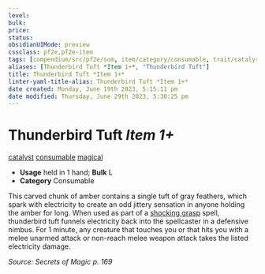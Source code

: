 ```yaml
---
level:
bulk:
price:
status:
obsidianUIMode: preview
cssclass: pf2e,pf2e-item
tags: [compendium/src/pf2e/som, item/category/consumable, trait/catalyst, trait/consumable, trait/magical]
aliases: [Thunderbird Tuft *Item 1+*, "Thunderbird Tuft"]
title: Thunderbird Tuft *Item 1+*
linter-yaml-title-alias: Thunderbird Tuft *Item 1+*
date created: Monday, June 19th 2023, 5:15:11 pm
date modified: Thursday, June 29th 2023, 5:30:25 pm
---
```


# Thunderbird Tuft *Item 1+*

[catalyst](rules/traits/catalyst-som.md) [consumable](rules/traits/consumable.md) [magical](rules/traits/magical.md)  

- **Usage** held in 1 hand; **Bulk** L
- **Category** Consumable

This carved chunk of amber contains a single tuft of gray feathers, which spark with electricity to create an odd jittery sensation in anyone holding the amber for long. When used as part of a [shocking grasp](compendium/spells/shocking-grasp.md) spell, thunderbird tuft funnels electricity back into the spellcaster in a defensive nimbus. For 1 minute, any creature that touches you or that hits you with a melee unarmed attack or non-reach melee weapon attack takes the listed electricity damage.

*Source: Secrets of Magic p. 169*
